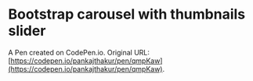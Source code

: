# Bootstrap carousel with thumbnails slider

A Pen created on CodePen.io. Original URL: [https://codepen.io/pankajthakur/pen/qmpKaw](https://codepen.io/pankajthakur/pen/qmpKaw).

